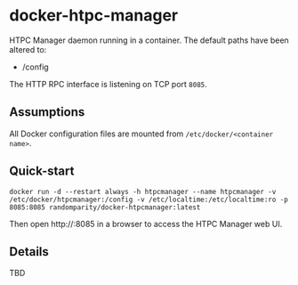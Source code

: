 docker-htpc-manager
===================

HTPC Manager daemon running in a container. The default paths have been altered to:

 * /config

The HTTP RPC interface is listening on TCP port `8085`.

Assumptions
-----------

All Docker configuration files are mounted from `/etc/docker/<container name>`.

Quick-start
-----------

`docker run -d --restart always -h htpcmanager --name htpcmanager -v /etc/docker/htpcmanager:/config -v /etc/localtime:/etc/localtime:ro -p 8085:8085 randomparity/docker-htpcmanager:latest`

Then open http://<docker host IP>:8085 in a browser to access the HTPC Manager web UI.

Details
-------

TBD
